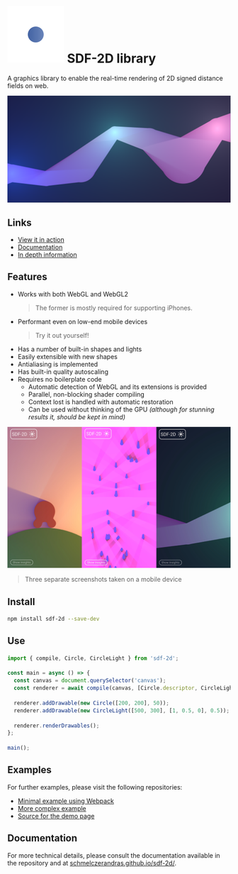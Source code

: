 # ![SDF-2D logo](media/logo-colored.svg) SDF-2D library

A graphics library to enable the real-time rendering of 2D signed distance fields on web.

![screenshot taken on a PC](media/screenshot.png)

## Links

- [View it in action](https://sdf2d.schmelczer.dev)
- [Documentation](https://schmelczerandras.github.io/sdf-2d/)
- [In depth information](https://github.com/schmelczerandras/sdf-2d/blob/master/media/sdf-2d.pdf)

## Features

- Works with both WebGL and WebGL2
  > The former is mostly required for supporting iPhones.
- Performant even on low-end mobile devices
  > Try it out yourself!
- Has a number of built-in shapes and lights
- Easily extensible with new shapes
- Antialiasing is implemented
- Has built-in quality autoscaling
- Requires no boilerplate code
  - Automatic detection of WebGL and its extensions is provided
  - Parallel, non-blocking shader compiling
  - Context lost is handled with automatic restoration
  - Can be used without thinking of the GPU _(although for stunning results it, should be kept in mind)_

![screenshots](media/mobile-screenshots.png)

> Three separate screenshots taken on a mobile device

## Install

```sh
npm install sdf-2d --save-dev
```

## Use

```js
import { compile, Circle, CircleLight } from 'sdf-2d';

const main = async () => {
  const canvas = document.querySelector('canvas');
  const renderer = await compile(canvas, [Circle.descriptor, CircleLight.descriptor]);

  renderer.addDrawable(new Circle([200, 200], 50));
  renderer.addDrawable(new CircleLight([500, 300], [1, 0.5, 0], 0.5));

  renderer.renderDrawables();
};

main();
```

## Examples

For further examples, please visit the following repositories:

- [Minimal example using Webpack](https://github.com/schmelczerandras/sdf-2d-minimal-example)
- [More complex example](https://github.com/schmelczerandras/sdf-2d-minimal-example)
- [Source for the demo page](https://github.com/schmelczerandras/sdf-2d-demo)

## Documentation

For more technical details, please consult the documentation available in the repository and at [schmelczerandras.github.io/sdf-2d/](https://schmelczerandras.github.io/sdf-2d/).
